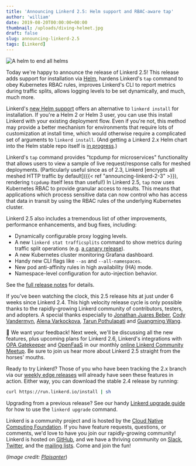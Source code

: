 ```yaml
---
title: 'Announcing Linkerd 2.5: Helm support and RBAC-aware tap'
author: 'william'
date: 2019-08-20T00:00:00+00:00
thumbnail: /uploads/diving-helmet.jpg
draft: false
slug: announcing-linkerd-2.5
tags: [Linkerd]
---
```


![A helm to end all helms](/uploads/diving-helmet.jpg)

Today we're happy to announce the release of Linkerd 2.5! This release adds
support for installation via [Helm](https://helm.sh/), hardens Linkerd's
`tap` command to obey Kubernetes RBAC rules, improves Linkerd's CLI to report
metrics during traffic splits, allows logging levels to be set dynamically,
and much, much more.

Linkerd's [new Helm support](https://linkerd.io/2/tasks/install-helm/) offers
an alternative to `linkerd install` for installation. If you're a Helm 2 or
Helm 3 user, you can use this install Linkerd with your existing deployment
flow. Even if you're not, this method may provide a better mechanism for
environments that require lots of customization at install time, which would
otherwise require a complicated set of arguments to `linkerd install`. (And
getting a Linkerd 2.x Helm chart into the Helm stable repo itself is [in
progress](https://github.com/linkerd/linkerd2/pull/3292).)

Linkerd's `tap` command provides "tcpdump for microservices" functionality
that allows users to view a sample of live request/response calls for meshed
deployments. (Particularly useful since as of 2.3, Linkerd [encrypts all
meshed HTTP traffic by default]({{< ref "announcing-linkerd-2-3" >}}),
rendering `tcpdump` itself less than useful!) In Linkerd 2.5, `tap` now uses
Kubernetes RBAC to provide granular access to results. This means that
applications which process sensitive data can now control who has access that
data in transit by using the RBAC rules of the underlying Kubernetes cluster.

Linkerd 2.5 also includes a tremendous list of other improvements,
performance enhancements, and bug fixes, including:

* Dynamically configurable proxy logging levels.
* A new `linkerd stat trafficsplits` command to show metrics during traffic
  split operations (e.g. [a canary
  release](https://linkerd.io/2/tasks/canary-release/)).
* A new Kubernetes cluster monitoring Grafana dashboard.
* Handy new CLI flags like `--as` and `--all-namespaces`.
* New pod anti-affinity rules in high availability (HA) mode.
* Namespace-level configuration for auto-injection behavior.

See the [full release notes](https://github.com/linkerd/linkerd2/releases/tag/stable-2.5.0) for details.

If you've been watching the clock, this 2.5 release hits at just under 6
weeks since Linkerd 2.4. This high velocity release cycle is only possible
thanks to the rapidly-growing Linkerd community of contributors, testers, and
adopters. A special thanks especially to
[Jonathan Juares Beber](https://github.com/jonathanbeber),
[Cody Vandermyn](https://github.com/codeman9),
[Alena Varkockova](https://github.com/alenkacz),
[Tarun Pothulapati](https://github.com/Pothulapati)
and [Guangming Wang](https://github.com/ethan-daocloud).

📣  We want your feedback! Next week, we'll be discussing all the new features,
plus upcoming plans for Linkerd 2.6, Linkerd's integrations with [OPA
Gatekeeper](https://github.com/open-policy-agent/gatekeeper) and
[OpenFaaS](https://github.com/openfaas/faas) in our monthly [online Linkerd
Community Meetup](https://www.meetup.com/Linkerd-Online-Community-Meetup/).
Be sure to join us hear more about Linkerd 2.5 straight from the horses'
mouths.

Ready to try Linkerd? Those of you who have been tracking the 2.x branch via
our [weekly edge releases](https://linkerd.io/2/edge) will already have seen
these features in action. Either way, you can download the stable 2.4 release
by running:

```bash
curl https://run.linkerd.io/install | sh
```

Upgrading from a previous release? See our handy [Linkerd upgrade
guide](https://linkerd.io/2/tasks/upgrade/) for how to use the `linkerd
upgrade` command.

Linkerd is a community project and is hosted by the [Cloud Native Computing
Foundation](https://cncf.io/). If you have feature requests, questions, or
comments, we'd love to have you join our rapidly-growing community! Linkerd
is hosted on [GitHub](https://github.com/linkerd/), and we have a thriving
community on [Slack](https://slack.linkerd.io/),
[Twitter](https://twitter.com/linkerd), and the [mailing
lists](https://linkerd.io/2/get-involved/). Come and join the fun!

(*Image credit: [Plaisanter](https://www.flickr.com/photos/plaisanter/)*)
